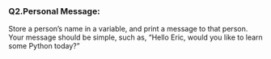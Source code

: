 <p><h3><strong>Q2.Personal Message:</strong></h3> Store a person’s name in a variable, and print a message to that person. Your message should be simple, such as, <q>Hello Eric, would you like to learn some Python today?</q></p>
